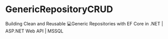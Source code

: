 # GenericRepositoryCRUD
Building Clean and Reusable 💻Generic Repositories with EF Core in .NET | ASP.NET Web API | MSSQL
